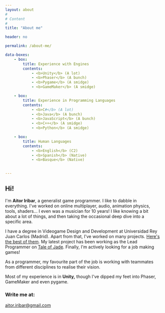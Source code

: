 ```yaml
---
layout: about
#
# Content
#
title: "About me"

header: no

permalink: /about-me/

data-boxes:
    - box: 
        title: Experience with Engines
        contents:
            - <b>Unity</b> (A lot)
            - <b>Phaser</b> (A bunch)
            - <b>Pygame</b> (A smidge)
            - <b>GameMaker</b> (A smidge)

    - box:
        title: Experience in Programming Languages
        contents:
            - <b>C#</b> (A lot)
            - <b>Java</b> (A bunch)
            - <b>JavaScript</b> (A bunch)
            - <b>C++</b> (A smidge)
            - <b>Python</b> (A smidge)

    - box:
        title: Human Languages
        contents:
            - <b>English</b> (C2)
            - <b>Spanish</b> (Native)
            - <b>Basque</b> (Native)

    
---
```

## Hi!
I'm **Aitor Iribar**, a generalist game programmer. I like to dabble in everything. I've worked on online multiplayer, audio, animation physics, tools, shaders... I even was a musician for 10 years! I like knowing a bit about a lot of things, and then taking the occasional deep dive into a specific area.

I have a degree in Videogame Design and Development at Universidad Rey Juan Carlos (Madrid). Apart from that, I've worked on many projects. [Here's the best of them](/my-best-work). My latest project has been working as the Lead Programmer on [Tale of Jade](/tale-of-jade). Finally, I'm actively looking for a job making games!

As a programmer, my favourite part of the job is working with teammates from different disciplines to realise their vision.
                
Most of my experience is in **Unity,** though I've dipped my feet into Phaser, GameMaker and even pygame. 

### Write me at:
aitor.iribar@gmail.com